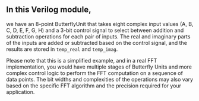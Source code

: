 ## In this Verilog module, 

we have an 8-point ButterflyUnit that takes eight complex input values (A, B, C, D, E, F, G, H) and a 3-bit control signal to select between addition and subtraction operations for each pair of inputs. The real and imaginary parts of the inputs are added or subtracted based on the control signal, and the results are stored in `temp_real` and `temp_imag`.

Please note that this is a simplified example, and in a real FFT implementation, you would have multiple stages of Butterfly Units and more complex control logic to perform the FFT computation on a sequence of data points. The bit widths and complexities of the operations may also vary based on the specific FFT algorithm and the precision required for your application.
